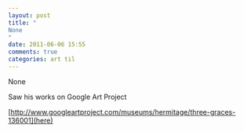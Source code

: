 ```yaml
---
layout: post
title: "
None
"
date: 2011-06-06 15:55
comments: true
categories: art til
---
```


None


Saw his works on Google Art Project 

[http://www.googleartproject.com/museums/hermitage/three-graces-136001](here)

